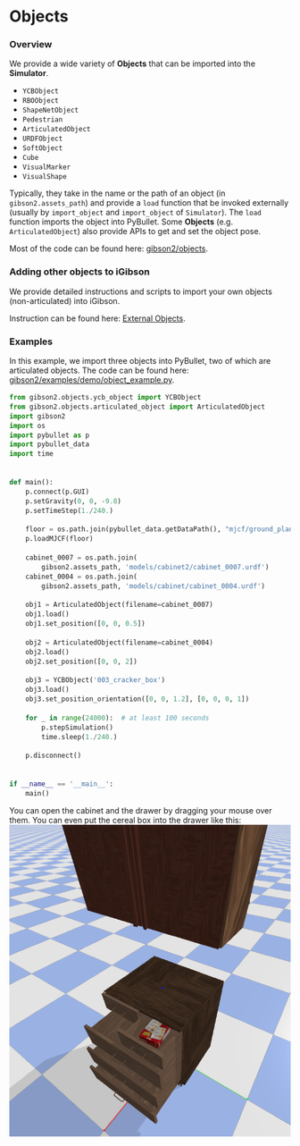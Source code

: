 # Objects

### Overview
We provide a wide variety of **Objects** that can be imported into the **Simulator**.
- `YCBObject`
- `RBOObject`
- `ShapeNetObject`
- `Pedestrian`
- `ArticulatedObject`
- `URDFObject`
- `SoftObject`
- `Cube`
- `VisualMarker`
- `VisualShape`

Typically, they take in the name or the path of an object (in `gibson2.assets_path`) and provide a `load` function that be invoked externally (usually by `import_object` and `import_object` of `Simulator`). The `load` function imports the object into PyBullet. Some **Objects** (e.g. `ArticulatedObject`) also provide APIs to get and set the object pose.

Most of the code can be found here: [gibson2/objects](https://github.com/StanfordVL/iGibson/blob/master/gibson2/objects).

### Adding other objects to iGibson
We provide detailed instructions and scripts to import your own objects (non-articulated) into iGibson. 

Instruction can be found here: [External Objects](https://github.com/StanfordVL/iGibson/blob/master/gibson2/utils/data_utils/ext_object). 


### Examples
In this example, we import three objects into PyBullet, two of which are articulated objects. The code can be found here: [gibson2/examples/demo/object_example.py](https://github.com/StanfordVL/iGibson/blob/master/gibson2/examples/demo/object_example.py).

```python
from gibson2.objects.ycb_object import YCBObject
from gibson2.objects.articulated_object import ArticulatedObject
import gibson2
import os
import pybullet as p
import pybullet_data
import time


def main():
    p.connect(p.GUI)
    p.setGravity(0, 0, -9.8)
    p.setTimeStep(1./240.)

    floor = os.path.join(pybullet_data.getDataPath(), "mjcf/ground_plane.xml")
    p.loadMJCF(floor)

    cabinet_0007 = os.path.join(
        gibson2.assets_path, 'models/cabinet2/cabinet_0007.urdf')
    cabinet_0004 = os.path.join(
        gibson2.assets_path, 'models/cabinet/cabinet_0004.urdf')

    obj1 = ArticulatedObject(filename=cabinet_0007)
    obj1.load()
    obj1.set_position([0, 0, 0.5])

    obj2 = ArticulatedObject(filename=cabinet_0004)
    obj2.load()
    obj2.set_position([0, 0, 2])

    obj3 = YCBObject('003_cracker_box')
    obj3.load()
    obj3.set_position_orientation([0, 0, 1.2], [0, 0, 0, 1])

    for _ in range(24000):  # at least 100 seconds
        p.stepSimulation()
        time.sleep(1./240.)

    p.disconnect()


if __name__ == '__main__':
    main()

```

You can open the cabinet and the drawer by dragging your mouse over them. You can even put the cereal box into the drawer like this:
![object](images/object.png)

